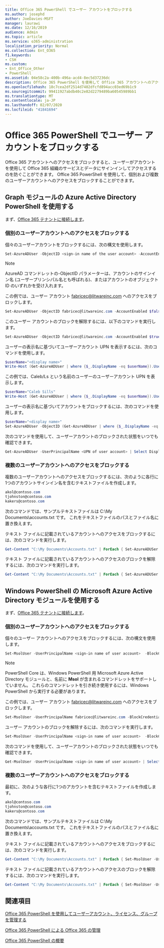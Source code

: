 ```yaml
---
title: Office 365 PowerShell でユーザー アカウントをブロックする
ms.author: josephd
author: JoeDavies-MSFT
manager: laurawi
ms.date: 12/16/2019
audience: Admin
ms.topic: article
ms.service: o365-administration
localization_priority: Normal
ms.collection: Ent_O365
f1.keywords:
- CSH
ms.custom:
- Ent_Office_Other
- PowerShell
ms.assetid: 04e58c2a-400b-496a-acd4-8ec5d37236dc
description: Office 365 PowerShell を使用して Office 365 アカウントへのアクセスをブロックおよびブロック解除する方法について説明します。
ms.openlocfilehash: 18c7cea2df2514d7402dfcfd894acc03ed69b1c9
ms.sourcegitcommit: 99411927abdb40c2e82d2279489ba60545989bb1
ms.translationtype: MT
ms.contentlocale: ja-JP
ms.lasthandoff: 02/07/2020
ms.locfileid: "41841694"
---
```

# <a name="block-user-accounts-with-office-365-powershell"></a>Office 365 PowerShell でユーザー アカウントをブロックする

Office 365 アカウントへのアクセスをブロックすると、ユーザーがアカウントを使用して Office 365 組織のサービスとデータにサインインしてアクセスするのを防ぐことができます。 Office 365 PowerShell を使用して、個別および複数のユーザーアカウントへのアクセスをブロックすることができます。

## <a name="use-the-azure-active-directory-powershell-for-graph-module"></a>Graph モジュールの Azure Active Directory PowerShell を使用する

まず、[Office 365 テナントに接続します](connect-to-office-365-powershell.md#connect-with-the-azure-active-directory-powershell-for-graph-module)。
 
### <a name="block-access-to-individual-user-accounts"></a>個別のユーザーアカウントへのアクセスをブロックする

個々のユーザーアカウントをブロックするには、次の構文を使用します。
  
```powershell
Set-AzureADUser -ObjectID <sign-in name of the user account> -AccountEnabled $false
```

> [!NOTE]
> AzureAD コマンドレットの-ObjectID パラメーターは、アカウントのサインイン名 (ユーザープリンシパル名とも呼ばれる)、またはアカウントのオブジェクト ID のいずれかを受け入れます。 
  
この例では、ユーザー アカウント fabricec@litwareinc.com へのアクセスをブロックします。
  
```powershell
Set-AzureADUser -ObjectID fabricec@litwareinc.com -AccountEnabled $false
```

このユーザー アカウントのブロックを解除するには、以下のコマンドを実行します。
  
```powershell
Set-AzureADUser -ObjectID fabricec@litwareinc.com -AccountEnabled $true
```

ユーザーの表示名に基づいてユーザーアカウント UPN を表示するには、次のコマンドを使用します。
  
```powershell
$userName="<display name>"
Write-Host (Get-AzureADUser | where {$_.DisplayName -eq $userName}).UserPrincipalName

```

この例では、Caleb/Ls という名前のユーザーのユーザーアカウント UPN を表示します。
  
```powershell
$userName="Caleb Sills"
Write-Host (Get-AzureADUser | where {$_.DisplayName -eq $userName}).UserPrincipalName
```

ユーザーの表示名に基づいてアカウントをブロックするには、次のコマンドを使用します。
  
```powershell
$userName="<display name>"
Set-AzureADUser -ObjectID (Get-AzureADUser | where {$_.DisplayName -eq $userName}).UserPrincipalName -AccountEnabled $false

```

次のコマンドを使用して、ユーザーアカウントのブロックされた状態をいつでも確認できます。
  
```powershell
Get-AzureADUser -UserPrincipalName <UPN of user account> | Select DisplayName,AccountEnabled
```

### <a name="block-access-to-multiple-user-accounts"></a>複数のユーザーアカウントへのアクセスをブロックする

複数のユーザーアカウントへのアクセスをブロックするには、次のように各行に1つのアカウントサインイン名を含むテキストファイルを作成します。
    
  ```powershell
akol@contoso.com
tjohnston@contoso.com
kakers@contoso.com
  ```

次のコマンドでは、サンプルテキストファイルは C:\My Documents\accounts.txt です。 これをテキストファイルのパスとファイル名に置き換えます。
  
テキスト ファイルに記載されているアカウントへのアクセスをブロックするには、次のコマンドを実行します。
    
```powershell
Get-Content "C:\My Documents\Accounts.txt" | ForEach { Set-AzureADUSer -ObjectID $_ -AccountEnabled $false }
```

テキスト ファイルに記載されているアカウントへのアクセスのブロックを解除するには、次のコマンドを実行します。
    
```powershell
Get-Content "C:\My Documents\Accounts.txt" | ForEach { Set-AzureADUSer -ObjectID $_ -AccountEnabled $true }
```

## <a name="use-the-microsoft-azure-active-directory-module-for-windows-powershell"></a>Windows PowerShell の Microsoft Azure Active Directory モジュールを使用する

まず、[Office 365 テナントに接続します](connect-to-office-365-powershell.md#connect-with-the-microsoft-azure-active-directory-module-for-windows-powershell)。
    
### <a name="block-access-to-individual-user-accounts"></a>個別のユーザーアカウントへのアクセスをブロックする

個々のユーザー アカウントへのアクセスをブロックするには、次の構文を使用します。
  
```powershell
Set-MsolUser -UserPrincipalName <sign-in name of user account>  -BlockCredential $true
```

>[!Note]
>PowerShell Core は、Windows PowerShell 用 Microsoft Azure Active Directory モジュールと、名前に **Msol** が含まれるコマンドレットをサポートしていません。 これらのコマンドレットを引き続き使用するには、Windows PowerShell から実行する必要があります。
>

この例では、ユーザー アカウント fabricec@litwareinc.com へのアクセスをブロックします。
  
```powershell
Set-MsolUser -UserPrincipalName fabricec@litwareinc.com -BlockCredential $true
```

ユーザー アカウントのブロックを解除するには、次のコマンドを実行します。
  
```powershell
Set-MsolUser -UserPrincipalName <sign-in name of user account>  -BlockCredential $false
```

次のコマンドを使用して、ユーザーアカウントのブロックされた状態をいつでも確認できます。
  
```powershell
Get-MsolUser -UserPrincipalName <sign-in name of user account> | Select DisplayName,BlockCredential
```

### <a name="block-access-to-multiple-user-accounts"></a>複数のユーザーアカウントへのアクセスをブロックする

最初に、次のような各行に1つのアカウントを含むテキストファイルを作成します。
    
```powershell
akol@contoso.com
tjohnston@contoso.com
kakers@contoso.com
```

次のコマンドでは、サンプルテキストファイルは C:\My Documents\accounts.txt です。 これをテキストファイルのパスとファイル名に置き換えます。
    
テキスト ファイルに記載されているアカウントへのアクセスをブロックするには、次のコマンドを実行します。
    
  ```powershell
  Get-Content "C:\My Documents\Accounts.txt" | ForEach { Set-MsolUser -UserPrincipalName $_ -BlockCredential $true }
  ```
テキスト ファイルに記載されているアカウントへのアクセスのブロックを解除するには、次のコマンドを実行します。
    
  ```powershell
  Get-Content "C:\My Documents\Accounts.txt" | ForEach { Set-MsolUser -UserPrincipalName $_ -BlockCredential $false }
  ```

## <a name="see-also"></a>関連項目

[Office 365 PowerShell を使用してユーザーアカウント、ライセンス、グループを管理する](manage-user-accounts-and-licenses-with-office-365-powershell.md)
  
[Office 365 PowerShell による Office 365 の管理](manage-office-365-with-office-365-powershell.md)
  
[Office 365 PowerShell の概要](getting-started-with-office-365-powershell.md)
